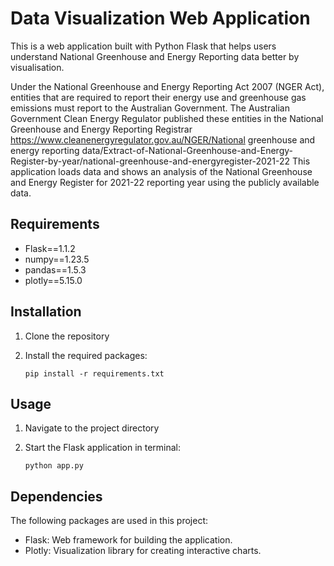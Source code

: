 # Data Visualization Web Application

This is a web application built with Python Flask that helps users understand National Greenhouse and Energy Reporting data better by visualisation. 

Under the National Greenhouse and Energy Reporting Act 2007 (NGER Act), entities that are required to report their energy use and greenhouse gas emissions must report to the Australian Government. The Australian Government Clean Energy Regulator published these entities in the National Greenhouse and Energy Reporting Registrar https://www.cleanenergyregulator.gov.au/NGER/National greenhouse and energy reporting data/Extract-of-National-Greenhouse-and-Energy-Register-by-year/national-greenhouse-and-energyregister-2021-22 This application loads data and shows an analysis of the National Greenhouse and Energy Register for 2021-22 reporting year using the publicly available data.

## Requirements

- Flask==1.1.2
- numpy==1.23.5
- pandas==1.5.3
- plotly==5.15.0

## Installation

1. Clone the repository
2. Install the required packages:
   
   `pip install -r requirements.txt `

## Usage

1. Navigate to the project directory

2. Start the Flask application in terminal:

    `python app.py`


## Dependencies

The following packages are used in this project:

- Flask: Web framework for building the application.
- Plotly: Visualization library for creating interactive charts.




